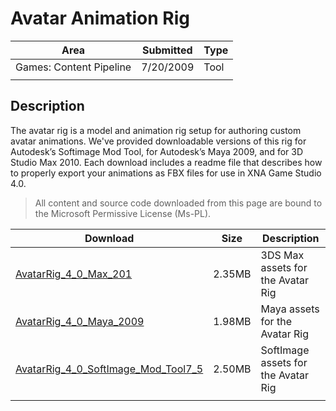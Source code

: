# Avatar Animation Rig

|Area|Submitted|Type|
|-|-|-|
Games: Content Pipeline|7/20/2009|Tool
||||

## Description

The avatar rig is a model and animation rig setup for authoring custom avatar animations. We've provided downloadable versions of this rig for Autodesk’s Softimage Mod Tool, for Autodesk’s Maya 2009, and for 3D Studio Max 2010. Each download includes a readme file that describes how to properly export your animations as FBX files for use in XNA Game Studio 4.0.

> All content and source code downloaded from this page are bound to the Microsoft Permissive License (Ms-PL).

Download | Size | Description
---|---|---|
[AvatarRig_4_0_Max_201](https://github.com/simondarksidej/XNAGameStudio/tree/master/Samples/AvatarRig_4_0_Max_2010) | 2.35MB | 3DS Max assets for the Avatar Rig
[AvatarRig_4_0_Maya_2009](https://github.com/simondarksidej/XNAGameStudio/tree/master/Samples/AvatarRig_4_0_Maya_2009) | 1.98MB | Maya assets for the Avatar Rig
[AvatarRig_4_0_SoftImage_Mod_Tool7_5](https://github.com/simondarksidej/XNAGameStudio/tree/master/Samples/AvatarRig_4_0_SoftImage_Mod_Tool7_5) | 2.50MB | SoftImage assets for the Avatar Rig
||||
